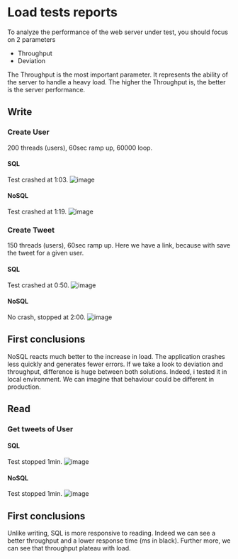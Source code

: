 # Load tests reports

To analyze the performance of the web server under test, you should focus on 2 parameters

 - Throughput
 - Deviation

The Throughput is the most important parameter. It represents the ability of the server to handle a heavy load.  The higher the Throughput is, the better is the server performance.

## Write

### Create User

200 threads (users), 60sec ramp up, 60000 loop.

#### SQL
Test crashed at 1:03.
![image](https://user-images.githubusercontent.com/25029077/114772183-c9f1df80-9d6d-11eb-85ab-5cf3b1217ed2.png)

#### NoSQL
Test crashed at 1:19.
![image](https://user-images.githubusercontent.com/25029077/114771280-ad08dc80-9d6c-11eb-9427-bb9f364414e1.png)

### Create Tweet

150 threads (users), 60sec ramp up.
Here we have a link, because with save the tweet for a given user.

#### SQL
Test crashed at 0:50.
![image](https://user-images.githubusercontent.com/25029077/114773417-54870e80-9d6f-11eb-944d-06c73f04e337.png)

#### NoSQL
No crash, stopped at 2:00.
![image](https://user-images.githubusercontent.com/25029077/114773983-ff97c800-9d6f-11eb-85d2-4c641c96518c.png)

## First conclusions

NoSQL reacts much better to the increase in load. The application crashes less quickly and generates fewer errors.
If we take a look to deviation and throughput, difference is huge between both solutions.
Indeed, i tested it in local environment. We can imagine that behaviour could be different in production.

## Read

### Get tweets of User

#### SQL
Test stopped 1min.
![image](https://user-images.githubusercontent.com/25029077/116112226-a9078380-a6b7-11eb-8deb-3ead10d99516.png)


#### NoSQL
Test stopped 1min.
![image](https://user-images.githubusercontent.com/25029077/116113087-75792900-a6b8-11eb-9323-95e9824997cb.png)

## First conclusions

Unlike writing, SQL is more responsive to reading.
Indeed we can see a better throughput and a lower response time (ms in black).
Further more, we can see that throughput plateau with load.

